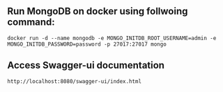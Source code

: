 ## Run MongoDB on docker using follwoing command:

```shell
docker run -d --name mongodb -e MONGO_INITDB_ROOT_USERNAME=admin -e MONGO_INITDB_PASSWORD=password -p 27017:27017 mongo
```

## Access Swagger-ui documentation
```
http://localhost:8080/swagger-ui/index.html
```